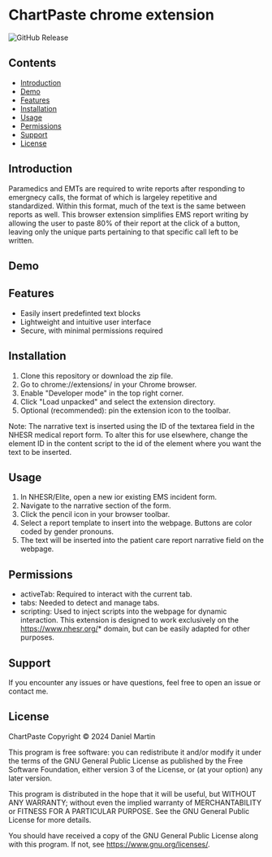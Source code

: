 # ChartPaste chrome extension
![GitHub Release](https://img.shields.io/github/v/release/Engine82/ChartPaste-extension)

## Contents

- [Introduction](#introduction)
- [Demo](#demo)
- [Features](#features)
- [Installation](#installation)
- [Usage](#usage)
- [Permissions](#permissions)
- [Support](#support)
- [License](#license)

## Introduction
Paramedics and EMTs are required to write reports after responding to emergnecy calls, the format of which is largeley repetitive and standardized. Within this format, much of the text is the same between reports as well. This browser extension simplifies EMS report writing by allowing the user to paste 80% of their report at the click of a button, leaving only the unique parts pertaining to that specific call left to be written.

## Demo
<insert youtube link here>

## Features
- Easily insert predefinted text blocks
- Lightweight and intuitive user interface
- Secure, with minimal permissions required

## Installation
1. Clone this repository or download the zip file.
2. Go to chrome://extensions/ in your Chrome browser.
3. Enable "Developer mode" in the top right corner.
4. Click "Load unpacked" and select the extension directory.
5. Optional (recommended): pin the extension icon to the toolbar.

Note: The narrative text is inserted using the ID of the textarea field in the NHESR medical report form. To alter this for use elsewhere, change the element ID in the content script to the id of the element where you want the text to be inserted.

## Usage
1. In NHESR/Elite, open a new ior existing EMS incident form.
2. Navigate to the narrative section of the form.
3. Click the pencil icon in your browser toolbar.
4. Select a report template to insert into the webpage. Buttons are color coded by gender pronouns.
5. The text will be inserted into the patient care report narrative field on the webpage.

## Permissions
- activeTab: Required to interact with the current tab.
- tabs: Needed to detect and manage tabs.
- scripting: Used to inject scripts into the webpage for dynamic interaction.
This extension is designed to work exclusively on the https://www.nhesr.org/* domain, but can be easily adapted for other purposes.

## Support
If you encounter any issues or have questions, feel free to open an issue or contact me.

## License
ChartPaste Copyright :copyright: 2024 Daniel Martin

This program is free software: you can redistribute it and/or modify
it under the terms of the GNU General Public License as published by
the Free Software Foundation, either version 3 of the License, or
(at your option) any later version.

This program is distributed in the hope that it will be useful,
but WITHOUT ANY WARRANTY; without even the implied warranty of
MERCHANTABILITY or FITNESS FOR A PARTICULAR PURPOSE.  See the
GNU General Public License for more details.

You should have received a copy of the GNU General Public License
along with this program.  If not, see <https://www.gnu.org/licenses/>.
